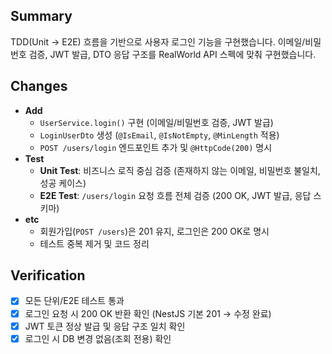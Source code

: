 ## Summary

TDD(Unit -> E2E) 흐름을 기반으로 사용자 로그인 기능을 구현했습니다.
이메일/비밀번호 검증, JWT 발급, DTO 응답 구조를 RealWorld API 스펙에 맞춰 구현했습니다.

## Changes

- **Add**
  - `UserService.login()` 구현 (이메일/비밀번호 검증, JWT 발급)
  - `LoginUserDto` 생성 (`@IsEmail`, `@IsNotEmpty`, `@MinLength` 적용)
  - `POST /users/login` 엔드포인트 추가 및 `@HttpCode(200)` 명시
- **Test**
  - **Unit Test**: 비즈니스 로직 중심 검증 (존재하지 않는 이메일, 비밀번호 불일치, 성공 케이스)
  - **E2E Test**: `/users/login` 요청 흐름 전체 검증 (200 OK, JWT 발급, 응답 스키마)
- **etc**
  - 회원가입(`POST /users`)은 201 유지, 로그인은 200 OK로 명시
  - 테스트 중복 제거 및 코드 정리

## Verification

- [x] 모든 단위/E2E 테스트 통과
- [x] 로그인 요청 시 200 OK 반환 확인 (NestJS 기본 201 → 수정 완료)
- [x] JWT 토큰 정상 발급 및 응답 구조 일치 확인
- [x] 로그인 시 DB 변경 없음(조회 전용) 확인
